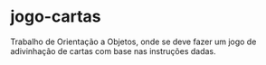 # jogo-cartas
Trabalho de Orientação a Objetos, onde se deve fazer um jogo de adivinhação de cartas com base nas instruções dadas.
